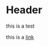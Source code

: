 <!-- TITLE: Home -->
<!-- SUBTITLE: A quick summary of Home -->

# Header
this is a test

this is a [link](target.md)